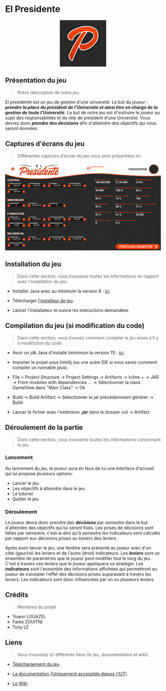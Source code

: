
# El Presidente

<div  style="width:100%;text-align:center">
<img  src="images/logo_ElPresidente.jpg"  height="150px" />
</div>

## Présentation du jeu
>Brève description de notre jeu. 

El presidente est un jeu de gestion d'une université. Le but du joueur : ***prendre la place du président de l'Université et ainsi être en charge de la gestion de toute l'Université***. Le but de notre jeu est d'instruire le joueur au sujet des responsabilités et du rôle de président d'une Université. Vous devrez donc ***prendre des décisions*** afin d'atteindre des objectifs qui vous seront données.

## Captures d'écrans du jeu
> Différentes captures d'écran du jeu vous sont présentées ici. 

![Capture d'écran du jeu](images/capture_ElPresidente.PNG)

## Installation du jeu
> Dans cette section, vous trouverez toutes les informations en rapport avec l'installation du jeu.

- Installer Java avec au minimum la version 8 : [ici](https://www.java.com/fr/download/  "Lien vers la dernière version de Java").

- Télécharger [l'installeur de jeu](https://www.google.com "Lien vers l'installeur").

- Lancer l'installateur et suivre les instructions demandées

## Compilation du jeu (si modification du code)
> Dans cette section, vous trouvez comment compiler le jeu sinon s'il y a modifiction du code. 
- Avoir un jdk Java d'installé (minimum la version 11) : [ici](https://www.oracle.com/technetwork/java/javase/downloads/jdk11-downloads-5066655.html  "Lien vers le jdk11")

- Importer le projet sous Intellij (ou une autre IDE si vous savez comment compiler un runnable java).

- File > Project Structure -> Project Settings -> Artifacts ->  Icône + -> JAR -> From modules with dependencies ... -> Sélectionner la class GameView dans "Main Class" -> Ok

- Build -> Build Artifact -> Sélectionner le jar précédemment générer -> Build

- Lancer le fichier avec l'extension ***.jar*** dans le dossier out -> Artifact.

## Déroulement de la partie

>Dans cette section, vous trouverez toutes les informations concernant le jeu.

### Lancement

Au lancement du jeu, le joueur aura en face de lui une interface d'accueil qui lui propose plusieurs options:
* Lancer le jeu 
* Les objectifs à atteindre dans le jeu
* Le tutoriel
* Quitter le jeu
### Déroulement

Le joueur devra donc prendre des ***décisions*** par semestre dans le but d'atteindre des objectifs qui lui seront fixés. Les prises de décisions sont faîtes par semestre, c'est-à-dire qu'à semestre les indicateurs sont calculés par rapport aux décisions prises au travers des leviers. 

Après avoir lancer le jeu, une fenêtre sera présenté au joueur avec d'un côté (gauche) les leviers et de l'autre (droit) indicateurs. Les ***leviers*** sont un ensemble de paramètres que le joueur peut modifier tout le long du jeu. C'est à travers ces leviers que le joueur appliquera sa stratégie. Les ***indicateurs*** sont l'ensemble des informations affichées qui permettront au joueur de constater l'effet des décisions prises auparavant à travers les leviers. Les indicateurs sont donc influencées par un ou plusieurs leviers. 

## Crédits
> Membres du projet 
* Yoann LOUAZEL
* Farès ZOUITNI
* Tony LE

## Liens
> Vous trouverez ici différents liens (le jeu, documentation et wiki).

-  [Téléchargement du jeu](#  "Lien vers l'installateur du jeu")

-  [La documentation (Uniquement accessible depuis l'IUT)](https://webetu.iutrs.unistra.fr/~crostaqi/html/  "La documentation du code source (sur le serveur webetu)")

-  [Le Wiki](https://git.unistra.fr/t432_haj19_t3_b/elpresidente/wikis/Home  "contient les informations scientifiques")